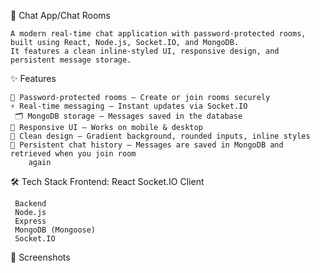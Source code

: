 💬 Chat App/Chat Rooms

    A modern real-time chat application with password-protected rooms, built using React, Node.js, Socket.IO, and MongoDB.
    It features a clean inline-styled UI, responsive design, and persistent message storage.

✨ Features

    🔑 Password-protected rooms – Create or join rooms securely
    ⚡ Real-time messaging – Instant updates via Socket.IO
     🗂 MongoDB storage – Messages saved in the database
    📱 Responsive UI – Works on mobile & desktop
    🎨 Clean design – Gradient background, rounded inputs, inline styles
    💾 Persistent chat history – Messages are saved in MongoDB and retrieved when you join room 
        again

🛠 Tech Stack
     Frontend:
     React
     Socket.IO Client

     Backend
     Node.js
     Express
     MongoDB (Mongoose)
     Socket.IO


📸 Screenshots
     



